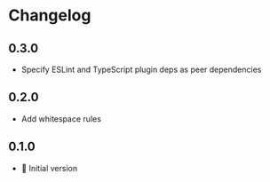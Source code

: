 # Changelog

## 0.3.0

* Specify ESLint and TypeScript plugin deps as peer dependencies

## 0.2.0

* Add whitespace rules

## 0.1.0

* :tada: Initial version
